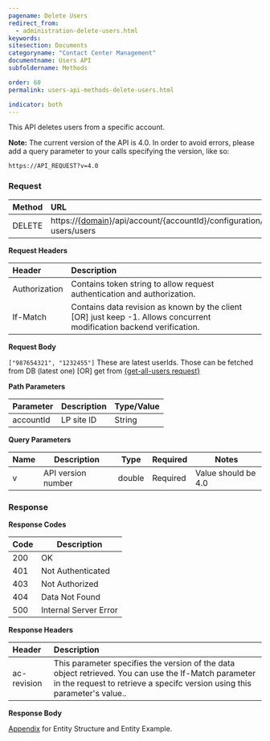```yaml
---
pagename: Delete Users
redirect_from:
  - administration-delete-users.html
keywords:
sitesection: Documents
categoryname: "Contact Center Management"
documentname: Users API
subfoldername: Methods

order: 60
permalink: users-api-methods-delete-users.html

indicator: both
---
```


This API deletes users from a specific account.

**Note:** The current version of the API is 4.0. In order to avoid errors, please add a query parameter to your calls specifying the version, like so:

```
https://API_REQUEST?v=4.0
```

### Request

 |Method|      URL|  
 |:--------  |:---  |
 |DELETE|  https://[{domain}](/agent-domain-domain-api.html)/api/account/{accountId}/configuration/le-users/users |

**Request Headers**

 |Header|         Description  |
 |:------ |       :--------  |
 |Authorization|  Contains token string to allow request authentication and authorization.  |
 |If-Match|  Contains data revision as known by the client [OR] just keep -1. Allows concurrent modification backend verification. |

**Request Body**

`["987654321", "1232455"]`
 These are latest userIds. Those can be fetched from DB (latest one) [OR] get from  [{get-all-users request}](/users-api-methods-get-all-users.html)

**Path Parameters**

 |Parameter|  Description|  Type/Value |
 |:------    |:--------    |:--------|
 |accountId|  LP site ID|   String |
 
**Query Parameters**

 | Name            | Description                       | Type    | Required  | Notes                                                |
 |-----------------|-----------------------------------|---------|-----------|------------------------------------------------------|
 | v               | API version number                | double  | Required  | Value should be 4.0                                  |

### Response

**Response Codes** 

| Code | Description           |
|------|-----------------------|
| 200  | OK                    |
| 401  | Not Authenticated     |
| 403  | Not Authorized        |      
| 404  | Data Not Found        |
| 500  | Internal Server Error |

**Response Headers**

 |Header  |Description |
| :-------  | :-----  |
| ac-revision | This parameter specifies the version of the data object retrieved. You can use the If-Match parameter in the request to retrieve a specifc version using this parameter's value.. |

**Response Body**

[Appendix](administration-users-appendix.html) for Entity Structure and Entity Example.

